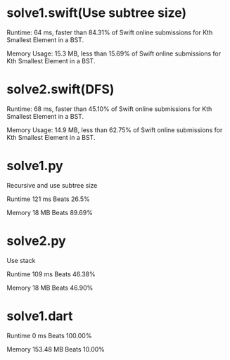 # solve1.swift(Use subtree size)

Runtime: 64 ms, faster than 84.31% of Swift online submissions for Kth Smallest Element in a BST.

Memory Usage: 15.3 MB, less than 15.69% of Swift online submissions for Kth Smallest Element in a BST.

# solve2.swift(DFS)

Runtime: 68 ms, faster than 45.10% of Swift online submissions for Kth Smallest Element in a BST.

Memory Usage: 14.9 MB, less than 62.75% of Swift online submissions for Kth Smallest Element in a BST.

# solve1.py

Recursive and use subtree size

Runtime 121 ms Beats 26.5%

Memory 18 MB Beats 89.69%

# solve2.py

Use stack

Runtime 109 ms Beats 46.38%

Memory 18 MB Beats 46.90%

# solve1.dart

Runtime 0 ms Beats 100.00%

Memory 153.48 MB Beats 10.00%
